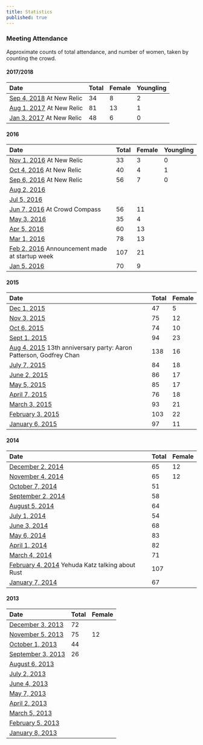 ```yaml
---
title: Statistics
published: true
---
```


### Meeting Attendance

Approximate counts of total attendance, and number of women, taken by counting the crowd.

#### 2017/2018

|Date|Total|Female|Youngling|
|:---|:----|:-----|:--------|
|[Sep 4, 2018](http://calagator.org/events/1250474203) At New Relic|34|8|2|
|[Aug 1, 2017](http://calagator.org/events/1250472238) At New Relic|81|13|1|
|[Jan 3, 2017](http://calagator.org/events/1250471220) At New Relic|48|6|0|

#### 2016

|Date|Total|Female|Youngling|
|:---|:----|:-----|:--------|
|[Nov 1, 2016](http://calagator.org/events/1250470989) At New Relic|33|3|0|
|[Oct 4, 2016](http://calagator.org/events/1250470883) At New Relic|40|4|1|
|[Sep 6, 2016](http://calagator.org/events/1250470641) At New Relic|56|7|0|
|[Aug 2, 2016](http://calagator.org/events/1250470629)||||
|[Jul 5, 2016](http://calagator.org/events/1250469630)||||
|[Jun 7, 2016](http://calagator.org/events/1250469629) At Crowd Compass|56|11||
|[May 3, 2016](http://calagator.org/events/1250469628)|35|4||
|[Apr 5, 2016](http://calagator.org/events/1250469627)|60|13||
|[Mar 1, 2016](http://calagator.org/events/1250469533)|78|13||
|[Feb 2, 2016](http://calagator.org/events/1250469356) Announcement made at startup week|107|21||
|[Jan 5, 2016](http://calagator.org/events/1250469355)|70|9||

#### 2015

|Date|Total|Female|
|:---|:----|:-----|
|[Dec 1, 2015](http://calagator.org/events/1250469003)|47|5|
|[Nov 3, 2015](http://calagator.org/events/1250468803)|75|12|
|[Oct 6, 2015](http://calagator.org/events/1250468744)|74|10|
|[Sept 1, 2015](http://calagator.org/events/1250468544)|94|23|
|[Aug 4, 2015](http://calagator.org/events/1250468447) 13th anniversary party: Aaron Patterson, Godfrey Chan|138|16|
|[July 7, 2015](http://calagator.org/events/1250468193)|84|18|
|[June 2, 2015](http://calagator.org/events/1250468192)|86|17|
|[May 5, 2015](http://calagator.org/events/1250467772)|85|17|
|[April 7, 2015](http://calagator.org/events/1250467699)|76|18|
|[March 3, 2015](http://calagator.org/events/1250467567)|93|21|
|[February 3, 2015](http://calagator.org/events/1250467426)|103|22|
|[January 6, 2015](http://calagator.org/events/1250467266)|97|11|

#### 2014

|Date|Total|Female|
|:---|:----|:-----|
|[December 2, 2014](http://calagator.org/events/1250467155)|65|12|
|[November 4, 2014](http://calagator.org/events/1250467092)|65|12|
|[October 7, 2014](http://calagator.org/events/1250466798)|51||
|[September 2, 2014](http://calagator.org/events/1250466630)|58||
|[August 5, 2014](http://calagator.org/events/1250466433)|64||
|[July 1, 2014](http://calagator.org/events/1250466174)|54||
|[June 3, 2014](http://calagator.org/events/1250466090)|68||
|[May 6, 2014](http://calagator.org/events/1250465823)|83||
|[April 1, 2014](http://calagator.org/events/1250465761)|82||
|[March 4, 2014](http://calagator.org/events/1250465650)|71||
|[February 4, 2014](http://calagator.org/events/1250465431) Yehuda Katz talking about Rust|107||
|[January 7, 2014](http://calagator.org/events/1250465269)|67||

#### 2013

|Date|Total|Female|
|:---|:----|:-----|
|[December 3, 2013](http://calagator.org/events/1250465180)|72||
|[November 5, 2013](http://calagator.org/events/1250464907)|75|12|
|[October 1, 2013](http://calagator.org/events/1250464748)|44||
|[September 3, 2013](http://calagator.org/events/1250464442)|26||
|[August 6, 2013](http://calagator.org/events/1250464441)|||
|[July 2, 2013](http://calagator.org/events/1250464346)|||
|[June 4, 2013](http://calagator.org/events/1250463996)|||
|[May 7, 2013](http://calagator.org/events/1250463895)|||
|[April 2, 2013](http://calagator.org/events/1250463640)|||
|[March 5, 2013](http://calagator.org/events/1250463148)|||
|[February 5, 2013](http://calagator.org/events/1250463147)|||
|[January 8, 2013](http://calagator.org/events/1250463241)|||
